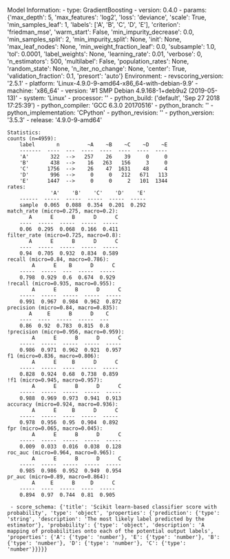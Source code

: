 Model Information:
	 - type: GradientBoosting
	 - version: 0.4.0
	 - params: {'max_depth': 5, 'max_features': 'log2', 'loss': 'deviance', 'scale': True, 'min_samples_leaf': 1, 'labels': ['A', 'B', 'C', 'D', 'E'], 'criterion': 'friedman_mse', 'warm_start': False, 'min_impurity_decrease': 0.0, 'min_samples_split': 2, 'min_impurity_split': None, 'init': None, 'max_leaf_nodes': None, 'min_weight_fraction_leaf': 0.0, 'subsample': 1.0, 'tol': 0.0001, 'label_weights': None, 'learning_rate': 0.01, 'verbose': 0, 'n_estimators': 500, 'multilabel': False, 'population_rates': None, 'random_state': None, 'n_iter_no_change': None, 'center': True, 'validation_fraction': 0.1, 'presort': 'auto'}
	Environment:
	 - revscoring_version: '2.5.1'
	 - platform: 'Linux-4.9.0-9-amd64-x86_64-with-debian-9.9'
	 - machine: 'x86_64'
	 - version: '#1 SMP Debian 4.9.168-1+deb9u2 (2019-05-13)'
	 - system: 'Linux'
	 - processor: ''
	 - python_build: ('default', 'Sep 27 2018 17:25:39')
	 - python_compiler: 'GCC 6.3.0 20170516'
	 - python_branch: ''
	 - python_implementation: 'CPython'
	 - python_revision: ''
	 - python_version: '3.5.3'
	 - release: '4.9.0-9-amd64'
	
	Statistics:
	counts (n=4959):
		label       n         ~A    ~B    ~C    ~D    ~E
		-------  ----  ---  ----  ----  ----  ----  ----
		'A'       322  -->   257    26    39     0     0
		'B'       438  -->    16   263   156     3     0
		'C'      1756  -->    26    47  1631    48     4
		'D'       996  -->     0     0   212   671   113
		'E'      1447  -->     0     0     2   101  1344
	rates:
		          'A'    'B'    'C'    'D'    'E'
		------  -----  -----  -----  -----  -----
		sample  0.065  0.088  0.354  0.201  0.292
	match_rate (micro=0.275, macro=0.2):
		   A      E      B      D      C
		----  -----  -----  -----  -----
		0.06  0.295  0.068  0.166  0.411
	filter_rate (micro=0.725, macro=0.8):
		   A      E      B      D      C
		----  -----  -----  -----  -----
		0.94  0.705  0.932  0.834  0.589
	recall (micro=0.84, macro=0.786):
		    A      E    B      D      C
		-----  -----  ---  -----  -----
		0.798  0.929  0.6  0.674  0.929
	!recall (micro=0.935, macro=0.955):
		    A      E      B      D      C
		-----  -----  -----  -----  -----
		0.991  0.967  0.984  0.962  0.872
	precision (micro=0.84, macro=0.835):
		   A     E      B      D    C
		----  ----  -----  -----  ---
		0.86  0.92  0.783  0.815  0.8
	!precision (micro=0.956, macro=0.959):
		    A      E      B      D      C
		-----  -----  -----  -----  -----
		0.986  0.971  0.962  0.921  0.957
	f1 (micro=0.836, macro=0.806):
		    A      E     B      D      C
		-----  -----  ----  -----  -----
		0.828  0.924  0.68  0.738  0.859
	!f1 (micro=0.945, macro=0.957):
		    A      E      B      D      C
		-----  -----  -----  -----  -----
		0.988  0.969  0.973  0.941  0.913
	accuracy (micro=0.924, macro=0.936):
		    A      E     B      D      C
		-----  -----  ----  -----  -----
		0.978  0.956  0.95  0.904  0.892
	fpr (micro=0.065, macro=0.045):
		    A      E      B      D      C
		-----  -----  -----  -----  -----
		0.009  0.033  0.016  0.038  0.128
	roc_auc (micro=0.964, macro=0.965):
		    A      E      B      D      C
		-----  -----  -----  -----  -----
		0.985  0.986  0.952  0.949  0.954
	pr_auc (micro=0.89, macro=0.864):
		    A     E      B     D      C
		-----  ----  -----  ----  -----
		0.894  0.97  0.744  0.81  0.905
	
	 - score_schema: {'title': 'Scikit learn-based classifier score with probability', 'type': 'object', 'properties': {'prediction': {'type': 'string', 'description': 'The most likely label predicted by the estimator'}, 'probability': {'type': 'object', 'description': 'A mapping of probabilities onto each of the potential output labels', 'properties': {'A': {'type': 'number'}, 'E': {'type': 'number'}, 'B': {'type': 'number'}, 'D': {'type': 'number'}, 'C': {'type': 'number'}}}}}

